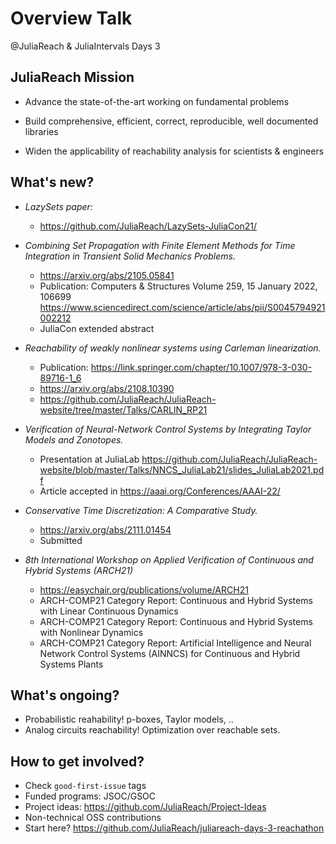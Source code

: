 # Overview Talk

@JuliaReach & JuliaIntervals Days 3

## JuliaReach Mission

- Advance the state-of-the-art working on fundamental problems

- Build comprehensive, efficient, correct, reproducible, well documented libraries

- Widen the applicability of reachability analysis for scientists & engineers


## What's new?

- *LazySets paper:*
    - https://github.com/JuliaReach/LazySets-JuliaCon21/


- *Combining Set Propagation with Finite Element Methods for Time Integration in Transient Solid Mechanics Problems.*
    - https://arxiv.org/abs/2105.05841
    - Publication: Computers & Structures Volume 259, 15 January 2022, 106699 https://www.sciencedirect.com/science/article/abs/pii/S0045794921002212
    - JuliaCon extended abstract

- *Reachability of weakly nonlinear systems using Carleman linearization.*
    - Publication: https://link.springer.com/chapter/10.1007/978-3-030-89716-1_6
    - https://arxiv.org/abs/2108.10390
    - https://github.com/JuliaReach/JuliaReach-website/tree/master/Talks/CARLIN_RP21

- *Verification of Neural-Network Control Systems by Integrating Taylor Models and Zonotopes.*
    - Presentation at JuliaLab https://github.com/JuliaReach/JuliaReach-website/blob/master/Talks/NNCS_JuliaLab21/slides_JuliaLab2021.pdf
    - Article accepted in https://aaai.org/Conferences/AAAI-22/

- *Conservative Time Discretization: A Comparative Study.*
    - https://arxiv.org/abs/2111.01454
    - Submitted

- *8th International Workshop on Applied Verification of Continuous and Hybrid Systems (ARCH21)*
    - https://easychair.org/publications/volume/ARCH21
    - ARCH-COMP21 Category Report: Continuous and Hybrid Systems with Linear Continuous Dynamics
    - ARCH-COMP21 Category Report: Continuous and Hybrid Systems with Nonlinear Dynamics
    - ARCH-COMP21 Category Report: Artificial Intelligence and Neural Network Control Systems (AINNCS) for Continuous and Hybrid Systems Plants

## What's ongoing?

- Probabilistic reahability! p-boxes, Taylor models, ..  
- Analog circuits reachability! Optimization over reachable sets.

## How to get involved?

- Check `good-first-issue` tags
- Funded programs: JSOC/GSOC
- Project ideas: https://github.com/JuliaReach/Project-Ideas
- Non-technical OSS contributions
- Start here? https://github.com/JuliaReach/juliareach-days-3-reachathon
